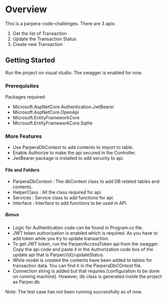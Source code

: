 ﻿# Overview

This is a parpera-code-challenges. There are 3 apis:
1. Get the list of Transaction
2. Update the Transaction Status
3. Create new Transaction

## Getting Started
Run the project on visual studio. The swagger is enabled for now.

### Prerequisites
Packages required:

- Microsoft.AspNetCore.Authentication.JwtBearer
- Microsoft.AspNetCore.OpenApi
- Microsoft.EntityFrameworkCore
- Microsoft.EntityFrameworkCore.Sqlite


### More Features
- Use ParperaDbContext to add contents to import to table.
- Enable Authorize to make the api secured in the Controller.
- JwtBearer package is installed to add security to api.

#### File and Folders
- ParperaDbContext : The dbContext class to add DB related tables and contents.
- HelperClass : All the class required for api.
- Services : Service class to add functions for api.
- Interface : Interface to add functions to be used in API.

##### Bonus
- Logic for Authentication code can be found in Program.cs file.
- JWT token authorization is enabled which is required. As you have to add token while you try to update transaction.
- To get JWT token, run the Parper/AccessToken api from the swagger. Copy the api code and paste it in the Authorization code box of the update api that is Parper/{id}/updateStatus.
- While model is created the contents have been added to tables for transaction data. You can find it in the ParperaDbCOntext file. 
- Connection string is added but that requires [configuration to be done on running machine]. However, db class is generated inside the project as Parper.db.

Note: The test case has not been running successfully as of now.
